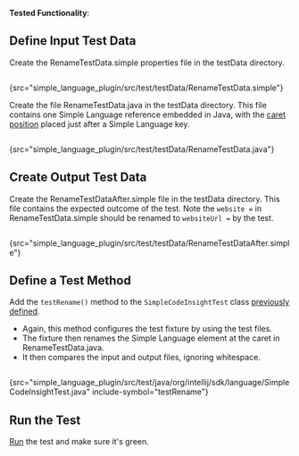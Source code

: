 [//]: # (title: 6. Rename Test)

<!-- Copyright 2000-2022 JetBrains s.r.o. and other contributors. Use of this source code is governed by the Apache 2.0 license that can be found in the LICENSE file. -->

<tldr>

**Tested Functionality**: [](reference_contributor.md)

</tldr>

<include from="tests_prerequisites.md" element-id="custom_language_testing_tutorial_header"></include>

## Define Input Test Data
Create the <path>RenameTestData.simple</path> properties file in the <path>testData</path> directory.

```bash
```
{src="simple_language_plugin/src/test/testData/RenameTestData.simple"}

Create the file <path>RenameTestData.java</path> in the <path>testData</path> directory.
This file contains one Simple Language reference embedded in Java, with the [caret position](test_project_and_testdata_directories.md#special-markup) placed just after a Simple Language key.

```java
```
{src="simple_language_plugin/src/test/testData/RenameTestData.java"}

## Create Output Test Data
Create the <path>RenameTestDataAfter.simple</path> file in the <path>testData</path> directory.
This file contains the expected outcome of the test.
Note the `website =` in <path>RenameTestData.simple</path> should be renamed to `websiteUrl =` by the test.

```bash
```
{src="simple_language_plugin/src/test/testData/RenameTestDataAfter.simple"}

## Define a Test Method
Add the `testRename()` method to the `SimpleCodeInsightTest` class [previously defined](completion_test.md#define-a-test).
* Again, this method configures the test fixture by using the test files.
* The fixture then renames the Simple Language element at the caret in <path>RenameTestData.java</path>.
* It then compares the input and output files, ignoring whitespace.

```java
```
{src="simple_language_plugin/src/test/java/org/intellij/sdk/language/SimpleCodeInsightTest.java" include-symbol="testRename"}


## Run the Test
[Run](parsing_test.md#run-the-test) the test and make sure it's green.
